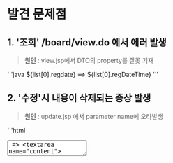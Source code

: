 # 발견 문제점
## 1. '조회' /board/view.do 에서 에러 발생

> **원인** : view.jsp에서 DTO의 property를 잘못 기재

'''java
${list[0].regdate} ==> ${list[0].regDateTime}
'''

## 2. '수정'시 내용이 삭제되는 증상 발생

> **원인** : update.jsp 에서 parameter name에 오타발생

'''html
<textarea name="contnet"> => <textarea name="content">
'''